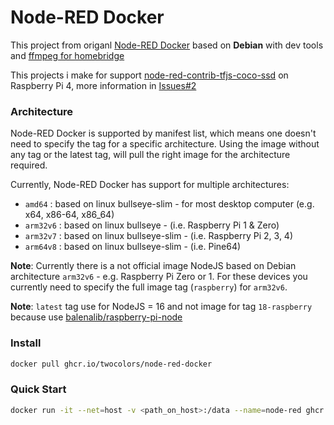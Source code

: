# Node-RED Docker

This project from origanl [Node-RED Docker](https://github.com/node-red/node-red-docker/tree/master/docker-custom) based on **Debian** with dev tools and [ffmpeg for homebridge](https://github.com/homebridge/ffmpeg-for-homebridge)

This projects i make for support [node-red-contrib-tfjs-coco-ssd](https://flows.nodered.org/node/node-red-contrib-tfjs-coco-ssd) on Raspberry Pi 4, more information in [Issues#2](https://github.com/dceejay/tfjs-coco-ssd/issues/2)

### Architecture
Node-RED Docker is supported by manifest list, which means one doesn't need to specify the tag for a specific architecture. Using the image without any tag or the latest tag, will pull the right image for the architecture required.

Currently, Node-RED Docker has support for multiple architectures:
- `amd64`   : based on linux bullseye-slim - for most desktop computer (e.g. x64, x86-64, x86_64)
- `arm32v6` : based on linux bullseye - (i.e. Raspberry Pi 1 & Zero)
- `arm32v7` : based on linux bullseye-slim - (i.e. Raspberry Pi 2, 3, 4)
- `arm64v8` : based on linux bullseye-slim - (i.e. Pine64)

**Note**: Currently there is a not official image NodeJS based on Debian architecture `arm32v6` - e.g. Raspberry Pi Zero or 1. For these devices you currently need to specify the full image tag (`raspberry`) for `arm32v6`.

**Note**: `latest` tag use for NodeJS = 16 and not image for tag `18-raspberry` because use [balenalib/raspberry-pi-node](https://hub.docker.com/r/balenalib/raspberry-pi-node)

### Install

```bash
docker pull ghcr.io/twocolors/node-red-docker
```

### Quick Start

```bash
docker run -it --net=host -v <path_on_host>:/data --name=node-red ghcr.io/twocolors/node-red-docker
```
